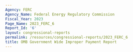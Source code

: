 ```yaml
---
Agency: FERC
Agency_Name: Federal Energy Regulatory Commission
Fiscal_Year: 2023
Page_Name: 2023_FERC_6
Report_Id: '6'
layout: congressional-reports
permalink: /resources/congressional-reports/2023_FERC_6
title: OMB Government Wide Improper Payment Report
---
```


